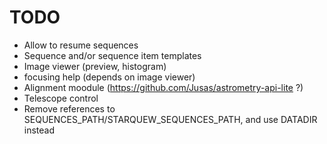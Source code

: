 # TODO

 - Allow to resume sequences
 - Sequence and/or sequence item templates
 - Image viewer (preview, histogram)
 - focusing help (depends on image viewer)
 - Alignment moodule (https://github.com/Jusas/astrometry-api-lite ?)
 - Telescope control
 - Remove references to SEQUENCES_PATH/STARQUEW_SEQUENCES_PATH, and use DATADIR instead
